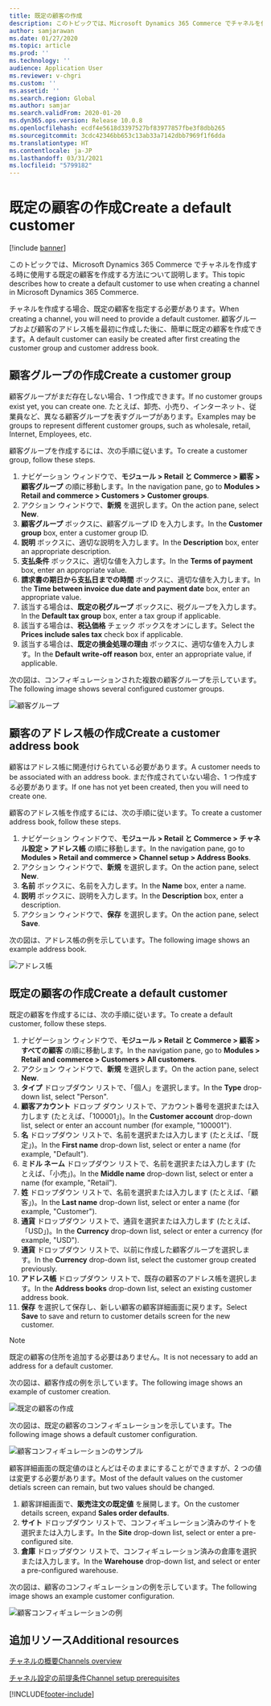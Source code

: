 ```yaml
---
title: 既定の顧客の作成
description: このトピックでは、Microsoft Dynamics 365 Commerce でチャネルを作成する時に使用する既定の顧客を作成する方法について説明します。
author: samjarawan
ms.date: 01/27/2020
ms.topic: article
ms.prod: ''
ms.technology: ''
audience: Application User
ms.reviewer: v-chgri
ms.custom: ''
ms.assetid: ''
ms.search.region: Global
ms.author: samjar
ms.search.validFrom: 2020-01-20
ms.dyn365.ops.version: Release 10.0.8
ms.openlocfilehash: ecdf4e5618d3397527bf83977857fbe3f8dbb265
ms.sourcegitcommit: 3cdc42346bb653c13ab33a7142dbb7969f1f6dda
ms.translationtype: HT
ms.contentlocale: ja-JP
ms.lasthandoff: 03/31/2021
ms.locfileid: "5799182"
---
```

# <a name="create-a-default-customer"></a><span data-ttu-id="2f586-103">既定の顧客の作成</span><span class="sxs-lookup"><span data-stu-id="2f586-103">Create a default customer</span></span>

[!include [banner](includes/banner.md)]

<span data-ttu-id="2f586-104">このトピックでは、Microsoft Dynamics 365 Commerce でチャネルを作成する時に使用する既定の顧客を作成する方法について説明します。</span><span class="sxs-lookup"><span data-stu-id="2f586-104">This topic describes how to create a default customer to use when creating a channel in Microsoft Dynamics 365 Commerce.</span></span>

<span data-ttu-id="2f586-105">チャネルを作成する場合、既定の顧客を指定する必要があります。</span><span class="sxs-lookup"><span data-stu-id="2f586-105">When creating a channel, you will need to provide a default customer.</span></span> <span data-ttu-id="2f586-106">顧客グループおよび顧客のアドレス帳を最初に作成した後に、簡単に既定の顧客を作成できます。</span><span class="sxs-lookup"><span data-stu-id="2f586-106">A default customer can easily be created after first creating the customer group and customer address book.</span></span>

## <a name="create-a-customer-group"></a><span data-ttu-id="2f586-107">顧客グループの作成</span><span class="sxs-lookup"><span data-stu-id="2f586-107">Create a customer group</span></span>

<span data-ttu-id="2f586-108">顧客グループがまだ存在しない場合、1 つ作成できます。</span><span class="sxs-lookup"><span data-stu-id="2f586-108">If no customer groups exist yet, you can create one.</span></span> <span data-ttu-id="2f586-109">たとえば、卸売、小売り、インターネット、従業員など、異なる顧客グループを表すグループがあります。</span><span class="sxs-lookup"><span data-stu-id="2f586-109">Examples may be groups to represent different customer groups, such as wholesale, retail, Internet, Employees, etc.</span></span>

<span data-ttu-id="2f586-110">顧客グループを作成するには、次の手順に従います。</span><span class="sxs-lookup"><span data-stu-id="2f586-110">To create a customer group, follow these steps.</span></span>

1. <span data-ttu-id="2f586-111">ナビゲーション ウィンドウで、**モジュール \> Retail と Commerce \> 顧客 \> 顧客グループ** の順に移動します。</span><span class="sxs-lookup"><span data-stu-id="2f586-111">In the navigation pane, go to **Modules \> Retail and commerce \> Customers \> Customer groups**.</span></span>
1. <span data-ttu-id="2f586-112">アクション ウィンドウで、**新規** を選択します。</span><span class="sxs-lookup"><span data-stu-id="2f586-112">On the action pane, select **New**.</span></span>
1. <span data-ttu-id="2f586-113">**顧客グループ** ボックスに、顧客グループ ID を入力します。</span><span class="sxs-lookup"><span data-stu-id="2f586-113">In the **Customer group** box, enter a customer group ID.</span></span>
1. <span data-ttu-id="2f586-114">**説明** ボックスに、適切な説明を入力します。</span><span class="sxs-lookup"><span data-stu-id="2f586-114">In the **Description** box, enter an appropriate description.</span></span>
1. <span data-ttu-id="2f586-115">**支払条件** ボックスに、適切な値を入力します。</span><span class="sxs-lookup"><span data-stu-id="2f586-115">In the **Terms of payment** box, enter an appropriate value.</span></span>
1. <span data-ttu-id="2f586-116">**請求書の期日から支払日までの時間** ボックスに、適切な値を入力します。</span><span class="sxs-lookup"><span data-stu-id="2f586-116">In the **Time between invoice due date and payment date** box, enter an appropriate value.</span></span>
1. <span data-ttu-id="2f586-117">該当する場合は、**既定の税グループ** ボックスに、税グループを入力します。</span><span class="sxs-lookup"><span data-stu-id="2f586-117">In the **Default tax group** box, enter a tax group if applicable.</span></span>
1. <span data-ttu-id="2f586-118">該当する場合は、**税込価格** チェック ボックスをオンにします。</span><span class="sxs-lookup"><span data-stu-id="2f586-118">Select the **Prices include sales tax** check box if applicable.</span></span>
1. <span data-ttu-id="2f586-119">該当する場合は、**既定の損金処理の理由** ボックスに、適切な値を入力します。</span><span class="sxs-lookup"><span data-stu-id="2f586-119">In the **Default write-off reason** box, enter an appropriate value, if applicable.</span></span>

<span data-ttu-id="2f586-120">次の図は、コンフィギュレーションされた複数の顧客グループを示しています。</span><span class="sxs-lookup"><span data-stu-id="2f586-120">The following image shows several configured customer groups.</span></span>

![顧客グループ](media/customer-groups.png)

## <a name="create-a-customer-address-book"></a><span data-ttu-id="2f586-122">顧客のアドレス帳の作成</span><span class="sxs-lookup"><span data-stu-id="2f586-122">Create a customer address book</span></span>

<span data-ttu-id="2f586-123">顧客はアドレス帳に関連付けられている必要があります。</span><span class="sxs-lookup"><span data-stu-id="2f586-123">A customer needs to be associated with an address book.</span></span> <span data-ttu-id="2f586-124">まだ作成されていない場合、1 つ作成する必要があります。</span><span class="sxs-lookup"><span data-stu-id="2f586-124">If one has not yet been created, then you will need to create one.</span></span>

<span data-ttu-id="2f586-125">顧客のアドレス帳を作成するには、次の手順に従います。</span><span class="sxs-lookup"><span data-stu-id="2f586-125">To create a customer address book, follow these steps.</span></span>

1. <span data-ttu-id="2f586-126">ナビゲーション ウィンドウで、**モジュール \> Retail と Commerce \> チャネル設定 \> アドレス帳** の順に移動します。</span><span class="sxs-lookup"><span data-stu-id="2f586-126">In the navigation pane, go to **Modules \> Retail and commerce \> Channel setup \> Address Books**.</span></span>
1. <span data-ttu-id="2f586-127">アクション ウィンドウで、**新規** を選択します。</span><span class="sxs-lookup"><span data-stu-id="2f586-127">On the action pane, select **New**.</span></span>
1. <span data-ttu-id="2f586-128">**名前** ボックスに、名前を入力します。</span><span class="sxs-lookup"><span data-stu-id="2f586-128">In the **Name** box, enter a name.</span></span>
1. <span data-ttu-id="2f586-129">**説明** ボックスに、説明を入力します。</span><span class="sxs-lookup"><span data-stu-id="2f586-129">In the **Description** box, enter a description.</span></span>
1. <span data-ttu-id="2f586-130">アクション ウィンドウで、**保存** を選択します。</span><span class="sxs-lookup"><span data-stu-id="2f586-130">On the action pane, select **Save**.</span></span>

<span data-ttu-id="2f586-131">次の図は、アドレス帳の例を示しています。</span><span class="sxs-lookup"><span data-stu-id="2f586-131">The following image shows an example address book.</span></span>

![アドレス帳](media/address-book.png)

## <a name="create-a-default-customer"></a><span data-ttu-id="2f586-133">既定の顧客の作成</span><span class="sxs-lookup"><span data-stu-id="2f586-133">Create a default customer</span></span>

<span data-ttu-id="2f586-134">既定の顧客を作成するには、次の手順に従います。</span><span class="sxs-lookup"><span data-stu-id="2f586-134">To create a default customer, follow these steps.</span></span>

1. <span data-ttu-id="2f586-135">ナビゲーション ウィンドウで、**モジュール \> Retail と Commerce \> 顧客 \> すべての顧客** の順に移動します。</span><span class="sxs-lookup"><span data-stu-id="2f586-135">In the navigation pane, go to **Modules \> Retail and commerce \> Customers \> All customers**.</span></span>
1. <span data-ttu-id="2f586-136">アクション ウィンドウで、**新規** を選択します。</span><span class="sxs-lookup"><span data-stu-id="2f586-136">On the action pane, select **New**.</span></span>
1. <span data-ttu-id="2f586-137">**タイプ** ドロップダウン リストで、「個人」を選択します。</span><span class="sxs-lookup"><span data-stu-id="2f586-137">In the **Type** drop-down list, select "Person".</span></span>
1. <span data-ttu-id="2f586-138">**顧客アカウント** ドロップ ダウン リストで、アカウント番号を選択または入力します (たとえば、「100001」)。</span><span class="sxs-lookup"><span data-stu-id="2f586-138">In the **Customer account** drop-down list, select or enter an account number (for example, "100001").</span></span>
1. <span data-ttu-id="2f586-139">**名** ドロップダウン リストで、名前を選択または入力します (たとえば、「既定」)。</span><span class="sxs-lookup"><span data-stu-id="2f586-139">In the **First name** drop-down list, select or enter a name (for example, "Default").</span></span>
1. <span data-ttu-id="2f586-140">**ミドル ネーム** ドロップダウン リストで、名前を選択または入力します (たとえば、「小売」)。</span><span class="sxs-lookup"><span data-stu-id="2f586-140">In the **Middle name** drop-down list, select or enter a name (for example, "Retail").</span></span>
1. <span data-ttu-id="2f586-141">**姓** ドロップダウン リストで、名前を選択または入力します (たとえば、「顧客」)。</span><span class="sxs-lookup"><span data-stu-id="2f586-141">In the **Last name** drop-down list, select or enter a name (for example, "Customer").</span></span>
1. <span data-ttu-id="2f586-142">**通貨** ドロップダウン リストで、通貨を選択または入力します (たとえば、「USD」)。</span><span class="sxs-lookup"><span data-stu-id="2f586-142">In the **Currency** drop-down list, select or enter a currency (for example, "USD").</span></span>
1. <span data-ttu-id="2f586-143">**通貨** ドロップダウン リストで、以前に作成した顧客グループを選択します。</span><span class="sxs-lookup"><span data-stu-id="2f586-143">In the **Currency** drop-down list, select the customer group created previously.</span></span>
1. <span data-ttu-id="2f586-144">**アドレス帳** ドロップダウン リストで、既存の顧客のアドレス帳を選択します。</span><span class="sxs-lookup"><span data-stu-id="2f586-144">In the **Address books**  drop-down list, select an existing customer address book.</span></span>
1. <span data-ttu-id="2f586-145">**保存** を選択して保存し、新しい顧客の顧客詳細画面に戻ります。</span><span class="sxs-lookup"><span data-stu-id="2f586-145">Select **Save** to save and return to customer details screen for the new customer.</span></span>

> [!NOTE]
> <span data-ttu-id="2f586-146">既定の顧客の住所を追加する必要はありません。</span><span class="sxs-lookup"><span data-stu-id="2f586-146">It is not necessary to add an address for a default customer.</span></span>

<span data-ttu-id="2f586-147">次の図は、顧客作成の例を示しています。</span><span class="sxs-lookup"><span data-stu-id="2f586-147">The following image shows an example of customer creation.</span></span>

![既定の顧客の作成](media/default-customer-creation.png)

<span data-ttu-id="2f586-149">次の図は、既定の顧客のコンフィギュレーションを示しています。</span><span class="sxs-lookup"><span data-stu-id="2f586-149">The following image shows a default customer configuration.</span></span>

![顧客コンフィギュレーションのサンプル](media/default-customer-configuration1.png)

<span data-ttu-id="2f586-151">顧客詳細画面の既定値のほとんどはそのままにすることができますが、2 つの値は変更する必要があります。</span><span class="sxs-lookup"><span data-stu-id="2f586-151">Most of the default values on the customer detials screen can remain, but two values should be changed.</span></span>

1. <span data-ttu-id="2f586-152">顧客詳細画面で、**販売注文の既定値** を展開します。</span><span class="sxs-lookup"><span data-stu-id="2f586-152">On the customer details screen, expand **Sales order defaults**.</span></span>
1. <span data-ttu-id="2f586-153">**サイト** ドロップダウン リストで、コンフィギュレーション済みのサイトを選択または入力します。</span><span class="sxs-lookup"><span data-stu-id="2f586-153">In the **Site** drop-down list, select or enter a pre-configured site.</span></span>
1. <span data-ttu-id="2f586-154">**倉庫** ドロップダウン リストで、コンフィギュレーション済みの倉庫を選択または入力します。</span><span class="sxs-lookup"><span data-stu-id="2f586-154">In the **Warehouse** drop-down list, and select or enter a pre-configured warehouse.</span></span>

<span data-ttu-id="2f586-155">次の図は、顧客のコンフィギュレーションの例を示しています。</span><span class="sxs-lookup"><span data-stu-id="2f586-155">The following image shows an example customer configuration.</span></span>

![顧客コンフィギュレーションの例](media/default-customer-configuration2.png)

## <a name="additional-resources"></a><span data-ttu-id="2f586-157">追加リソース</span><span class="sxs-lookup"><span data-stu-id="2f586-157">Additional resources</span></span>

[<span data-ttu-id="2f586-158">チャネルの概要</span><span class="sxs-lookup"><span data-stu-id="2f586-158">Channels overview</span></span>](channels-overview.md)

[<span data-ttu-id="2f586-159">チャネル設定の前提条件</span><span class="sxs-lookup"><span data-stu-id="2f586-159">Channel setup prerequisites</span></span>](channels-prerequisites.md)


[!INCLUDE[footer-include](../includes/footer-banner.md)]

